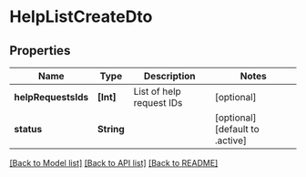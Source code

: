 # HelpListCreateDto

## Properties
Name | Type | Description | Notes
------------ | ------------- | ------------- | -------------
**helpRequestsIds** | **[Int]** | List of help request IDs | [optional] 
**status** | **String** |  | [optional] [default to .active]

[[Back to Model list]](../README.md#documentation-for-models) [[Back to API list]](../README.md#documentation-for-api-endpoints) [[Back to README]](../README.md)


